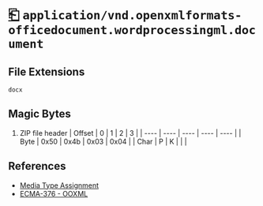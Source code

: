 # [⎗](../README.md) `application/vnd.openxmlformats-officedocument.wordprocessingml.document`

## File Extensions

`docx`

## Magic Bytes

1. ZIP file header
   | Offset | 0 | 1 | 2 | 3 |
   | ---- | ---- | ---- | ---- | ---- |
   | Byte | 0x50 | 0x4b | 0x03 | 0x04 |
   | Char | P | K | | |

## References

- [Media Type Assignment](https://www.iana.org/assignments/media-types/application/vnd.openxmlformats-officedocument.wordprocessingml.document)
- [ECMA-376 - OOXML](https://ecma-international.org/publications-and-standards/standards/ecma-376/)

